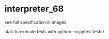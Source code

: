 # interpreter_68

see full specification in images

start to execute tests with python -m pytest tests/
